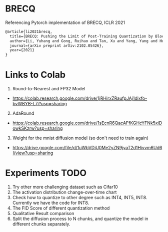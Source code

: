 # BRECQ
Referencing Pytorch implementation of BRECQ, ICLR 2021

```latex
@article{li2021brecq,
  title={BRECQ: Pushing the Limit of Post-Training Quantization by Block Reconstruction},
  author={Li, Yuhang and Gong, Ruihao and Tan, Xu and Yang, Yang and Hu, Peng and Zhang, Qi and Yu, Fengwei and Wang, Wei and Gu, Shi},
  journal={arXiv preprint arXiv:2102.05426},
  year={2021}
}
```

# Links to Colab
1. Round-to-Nearest and FP32 Model
- https://colab.research.google.com/drive/1jRHirxZRaufpJAj1dixfo-bvWBYB-L7i?usp=sharing
2. AdaRound
- https://colab.research.google.com/drive/1sEcnR6QacAFfKGHcYFNk5xiDowkSKzrw?usp=sharing
3. Weight for the mnist diffusion model (so don't need to train again)
- https://drive.google.com/file/d/1uWbVDiU0Me2yZN9jvaT2d1Hivvm6Ud6I/view?usp=sharing


# Experiments TODO
1. Try other more challenging dataset such as Cifar10
2. The activation distribution change-over-time chart
3. Check how to quantize to other degree such as INT4, INT5, INT8. Currently we have the code for INT8.
4. The FID Score of different quantization method
5. Qualitative Result comparison
6. Split the diffusion process to N chunks, and quantize the model in different chunks separately.